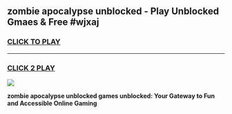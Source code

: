 
## zombie apocalypse unblocked - Play Unblocked Gmaes & Free #wjxaj
<h3>
<a href="https://news.freeplayer.one?title=zombie_apocalypse_unblocked&ref=24F">CLICK TO PLAY</a></h3>
<hr>

<h3>
<a href="https://news.freeplayer.one?title=zombie_apocalypse_unblocked&ref=24F">CLICK 2 PLAY</a>
  
</h3>

<a href="https://news.freeplayer.one?title=zombie_apocalypse_unblocked&ref=24F/"><img src="https://clearcache.store/games.png"></a>


**zombie apocalypse unblocked games unblocked: Your Gateway to Fun and Accessible Online Gaming**
